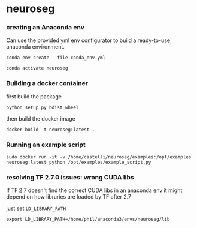 # neuroseg

### creating an Anaconda env
Can use the provided yml env configurator to build a ready-to-use anaconda environment.

```
conda env create --file conda_env.yml

conda activate neuroseg
```

### Building a docker container

first build the package
```
python setup.py bdist_wheel
```
then build the docker image
```
docker build -t neuroseg:latest .
```

### Running an example script
```
sudo docker run -it -v /home/castelli/neuroseg/examples:/opt/examples neuroseg:latest python /opt/examples/example_script.py
```

### resolving TF 2.7.0 issues: wrong CUDA libs

If TF 2.7 doesn't find the correct CUDA libs in an anaconda env it might depend on how libraries are loaded by TF after 2.7

just set ```LD_LIBRARY_PATH``` 

```
export LD_LIBRARY_PATH=/home/phil/anaconda3/envs/neuroseg/lib
```
